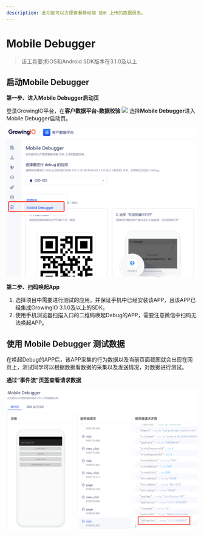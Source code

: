 ```yaml
---
description: 此功能可以方便查看移动端 SDK 上传的数据信息。
---
```


# Mobile Debugger

> 该工具要求iOS和Android SDK版本在3.1.0及以上

## 启动Mobile Debugger <a id="qi-dong-mobile-debugger"></a>

**第一步、进入Mobile Debugger启动页**

登录GrowingIO平台，在**客户数据平台-数据校验** ![](https://github.com/growingio/growingio-docs-v3/tree/d520f4a494f6c0635c83422f55c665597e79ee96/.gitbook/assets/2019-10-10_18-59-32.png) 选择**Mobile Debugger**进入Mobile Debugger启动页。

![](../../.gitbook/assets/tu-pian-%20%289%29.png)



**第二步、扫码唤起App**

1. 选择项目中需要进行测试的应用，并保证手机中已经安装该APP，且该APP已经集成GrowingIO 3.1.0及以上的SDK。
2. 使用手机浏览器扫描入口的二维码唤起Debug的APP，需要注意微信中扫码无法唤起APP。

## 使用 Mobile Debugger 测试数据 <a id="shi-yong-mobile-debugger-ce-shi-shu-ju"></a>

在唤起Debug的APP后，该APP采集的行为数据以及当前页面截图就会出现在网页上，测试同学可以根据数据看数据的采集以及发送情况，对数据进行测试。

**通过“事件流”页签查看请求数据**

![](../../.gitbook/assets/tu-pian-%20%2810%29.png)


